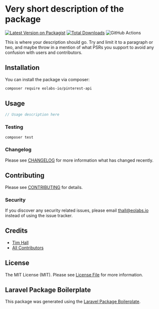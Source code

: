 # Very short description of the package

[![Latest Version on Packagist](https://img.shields.io/packagist/v/eolabs-io/pinterest-api.svg?style=flat-square)](https://packagist.org/packages/eolabs-io/pinterest-api)
[![Total Downloads](https://img.shields.io/packagist/dt/eolabs-io/pinterest-api.svg?style=flat-square)](https://packagist.org/packages/eolabs-io/pinterest-api)
![GitHub Actions](https://github.com/eolabs-io/pinterest-api/actions/workflows/main.yml/badge.svg)

This is where your description should go. Try and limit it to a paragraph or two, and maybe throw in a mention of what PSRs you support to avoid any confusion with users and contributors.

## Installation

You can install the package via composer:

```bash
composer require eolabs-io/pinterest-api
```

## Usage

```php
// Usage description here
```

### Testing

```bash
composer test
```

### Changelog

Please see [CHANGELOG](CHANGELOG.md) for more information what has changed recently.

## Contributing

Please see [CONTRIBUTING](CONTRIBUTING.md) for details.

### Security

If you discover any security related issues, please email thall@eolabs.io instead of using the issue tracker.

## Credits

-   [Tim Hall](https://github.com/eolabs-io)
-   [All Contributors](../../contributors)

## License

The MIT License (MIT). Please see [License File](LICENSE.md) for more information.

## Laravel Package Boilerplate

This package was generated using the [Laravel Package Boilerplate](https://laravelpackageboilerplate.com).

